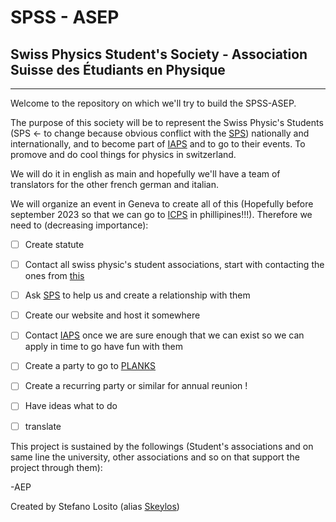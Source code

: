 # SPSS - ASEP

## Swiss Physics Student's Society - Association Suisse des Étudiants en Physique

___

Welcome to the repository on which we'll try to build the SPSS-ASEP.


The purpose of this society will be to represent the Swiss Physic's Students (SPS <- to change because obvious conflict with the [SPS](https://www.sps.ch/en/sps)) nationally and internationally, and to become part of [IAPS](https://www.iaps.info/) and to go to their events. To promove and do cool things for physics in switzerland.

We will do it in english as main and hopefully we'll have a team of translators for the other french german and italian.

We will organize an event in Geneva to create all of this (Hopefully before september 2023 so that we can go to [ICPS](https://www.icps2023.com/) in phillipines!!!). Therefore we need to (decreasing importance):

- [ ] Create statute
- [ ] Contact all swiss physic's student associations, start with contacting the ones from [this](https://www.swissuniversities.ch/en/organisation/members)
- [ ] Ask [SPS](https://www.sps.ch/en/sps) to help us and create a relationship with them
- [ ] Create our website and host it somewhere
- [ ] Contact [IAPS](https://www.iaps.info/) once we are sure enough that we can exist so we can apply in time to go have fun with them
- [ ] Create a party to go to [PLANKS](https://www.iaps.info/events/plancks/plancks-2023-in-milan/)
- [ ] Create a recurring party or similar for annual reunion !
- [ ] Have ideas what to do
- [ ] translate



This project is sustained by the followings (Student's associations and on same line the university, other associations and so on that support the project through them):

-AEP



Created by Stefano Losito (alias [Skeylos](github.com/SkeyloS))
